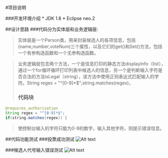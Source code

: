 #项目说明

###开发环境介绍
	 * JDK 1.8
	 * Eclipse neo.2 


##设计思路
###代码分为实体层和业务逻辑层:
> 实体层是一个Person类，用来封装候选人的各项信息，包括(name,number,voteNum)三个属性，以及它们的get()和Set()方法，包括一个有参构造函数和一个无参构造函数。

> 业务逻辑层包含两个方法，一个是信息打印的静态方法displayInfo（list），通过一个for循环循环打印列表中候选人的信息，另一个是判断输入字符是否合法的方法isLegal（string），该方法中使用正则表达式匹配输入的字符。String regex = "^[0-9]*$";string.matches(regex)，
>### 代码块
``` java
@requires_authorization
String regex = "^[0-9]*$";
if(string.matches(regex)) {
```
> 使控制台输入的字符只能为0-9的数字，输入其他字符，则提示错误信息。

##代码功能测试
###投票成功测试
![Alt text](/test1.jpg)

###候选人代号输入错误测试
![Alt text](/test2.jpg)